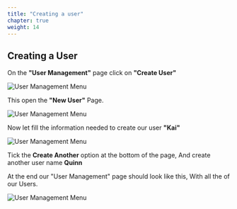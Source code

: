 ```yaml
---
title: "Creating a user"
chapter: true
weight: 14
---
```


## Creating a User
On the **"User Management"** page click on **"Create User"**

![User Management Menu](/images/10_Getting_Started/User_mgmt_main_create_usr.png)

This open the **"New User"** Page.

![User Management Menu](/images/10_Getting_Started/New_User_Page_empty.png) 

Now let fill the information needed to create our user **"Kai"**

![User Management Menu](/images/10_Getting_Started/New_User_Page_filled.png)

Tick the **Create Another** option at the bottom of the page,
And create another user name **Quinn**

At the end our "User Management" page should look like this,
With all the of our Users.

![User Management Menu](/images/10_Getting_Started/User_mgmt_with_users.png)